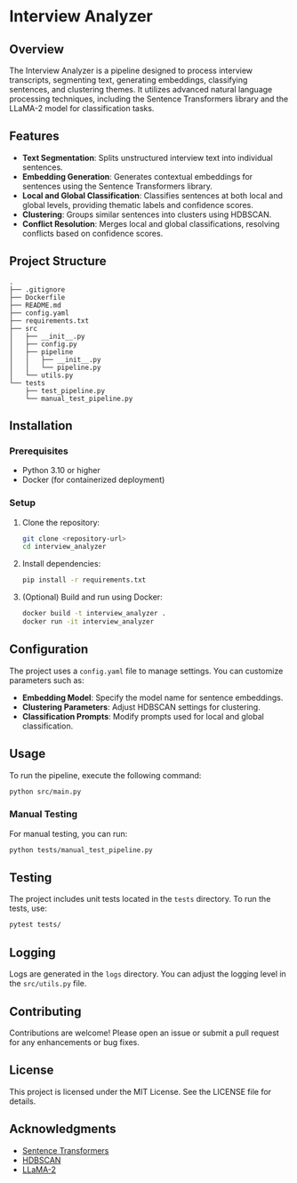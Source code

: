 # Interview Analyzer

## Overview
The Interview Analyzer is a pipeline designed to process interview transcripts, segmenting text, generating embeddings, classifying sentences, and clustering themes. It utilizes advanced natural language processing techniques, including the Sentence Transformers library and the LLaMA-2 model for classification tasks.

## Features
- **Text Segmentation**: Splits unstructured interview text into individual sentences.
- **Embedding Generation**: Generates contextual embeddings for sentences using the Sentence Transformers library.
- **Local and Global Classification**: Classifies sentences at both local and global levels, providing thematic labels and confidence scores.
- **Clustering**: Groups similar sentences into clusters using HDBSCAN.
- **Conflict Resolution**: Merges local and global classifications, resolving conflicts based on confidence scores.

## Project Structure
```
.
├── .gitignore
├── Dockerfile
├── README.md
├── config.yaml
├── requirements.txt
├── src
│   ├── __init__.py
│   ├── config.py
│   ├── pipeline
│   │   ├── __init__.py
│   │   └── pipeline.py
│   └── utils.py
└── tests
    ├── test_pipeline.py
    └── manual_test_pipeline.py
```

## Installation

### Prerequisites
- Python 3.10 or higher
- Docker (for containerized deployment)

### Setup
1. Clone the repository:
   ```bash
   git clone <repository-url>
   cd interview_analyzer
   ```

2. Install dependencies:
   ```bash
   pip install -r requirements.txt
   ```

3. (Optional) Build and run using Docker:
   ```bash
   docker build -t interview_analyzer .
   docker run -it interview_analyzer
   ```

## Configuration
The project uses a `config.yaml` file to manage settings. You can customize parameters such as:
- **Embedding Model**: Specify the model name for sentence embeddings.
- **Clustering Parameters**: Adjust HDBSCAN settings for clustering.
- **Classification Prompts**: Modify prompts used for local and global classification.

## Usage
To run the pipeline, execute the following command:
```bash
python src/main.py
```

### Manual Testing
For manual testing, you can run:
```bash
python tests/manual_test_pipeline.py
```

## Testing
The project includes unit tests located in the `tests` directory. To run the tests, use:
```bash
pytest tests/
```

## Logging
Logs are generated in the `logs` directory. You can adjust the logging level in the `src/utils.py` file.

## Contributing
Contributions are welcome! Please open an issue or submit a pull request for any enhancements or bug fixes.

## License
This project is licensed under the MIT License. See the LICENSE file for details.

## Acknowledgments
- [Sentence Transformers](https://www.sbert.net/)
- [HDBSCAN](https://hdbscan.readthedocs.io/en/latest/)
- [LLaMA-2](https://github.com/facebookresearch/llama)
